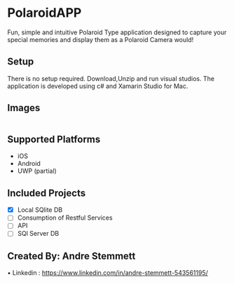 # PolaroidAPP

Fun, simple and intuitive Polaroid Type application designed to capture your special memories and display them as a Polaroid Camera would!

## Setup

There is no setup required. Download,Unzip and run visual studios. The application is developed using c# and Xamarin Studio for Mac.

## Images

![]()

## Supported Platforms
- iOS
- Android
- UWP (partial)

## Included Projects

- [x] Local SQlite DB
- [ ] Consumption of Restful Services 
- [ ] API
- [ ] SQl Server DB

## Created By: Andre Stemmett

•	Linkedin : https://www.linkedin.com/in/andre-stemmett-543561195/

